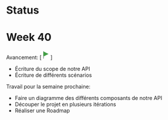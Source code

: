 # Status

# Week 40 

Avancement: [![Green Flag](https://github.com/JYassine/si5-team-h/blob/master/images/icons8-green-flag-24.png)]
- Écriture du scope de notre API
- Écriture de différents scénarios

Travail pour la semaine prochaine:
- Faire un diagramme des différents composants de notre API 
- Découper le projet en plusieurs itérations
- Réaliser une Roadmap 
